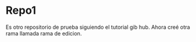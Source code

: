 # Repo1
Es otro repositorio de prueba siguiendo el tutorial gib hub. 
Ahora creé otra rama llamada rama de edicion.
